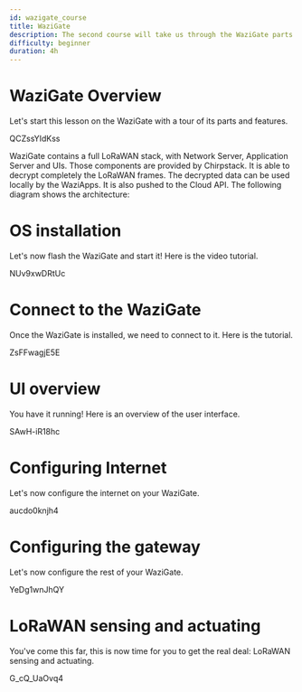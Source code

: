 ```yaml
---
id: wazigate_course
title: WaziGate
description: The second course will take us through the WaziGate parts and features.
difficulty: beginner
duration: 4h
---
```


WaziGate Overview
================

Let's start this lesson on the WaziGate with a tour of its parts and features.

<youtube>QCZssYIdKss</youtube>

WaziGate contains a full LoRaWAN stack, with Network Server, Application Server and UIs. Those components are provided by Chirpstack. It is able to decrypt completely the LoRaWAN frames. The decrypted data can be used locally by the WaziApps. It is also pushed to the Cloud API. The following diagram shows the architecture:




OS installation
===============

Let's now flash the WaziGate and start it! Here is the video tutorial.

<youtube>NUv9xwDRtUc</youtube>

Connect to the WaziGate
=======================

Once the WaziGate is installed, we need to connect to it. Here is the tutorial.

<youtube>ZsFFwagjE5E</youtube>

UI overview
===========

You have it running! Here is an overview of the user interface.

<youtube>SAwH-iR18hc</youtube>

Configuring Internet
====================

Let's now configure the internet on your WaziGate.

<youtube>aucdo0knjh4</youtube>


Configuring the gateway
======================

Let's now configure the rest of your WaziGate.

<youtube>YeDg1wnJhQY</youtube>

LoRaWAN sensing and actuating
=============================

You've come this far, this is now time for you to get the real deal: LoRaWAN sensing and actuating.

<youtube>G_cQ_UaOvq4</youtube>
